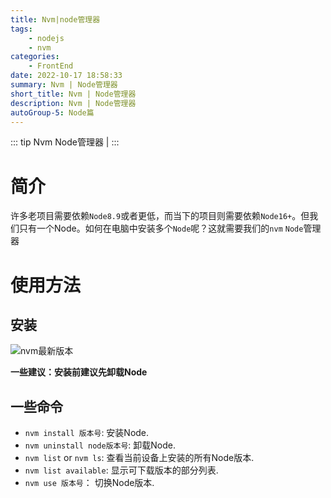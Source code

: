 ```yaml
---
title: Nvm|node管理器
tags: 
    - nodejs
    - nvm
categories:
    - FrontEnd
date: 2022-10-17 18:58:33
summary: Nvm | Node管理器
short_title: Nvm | Node管理器
description: Nvm | Node管理器
autoGroup-5: Node篇
---
```


::: tip Nvm
   Node管理器 |
:::

<!-- more -->

# 简介

许多老项目需要依赖`Node8.9`或者更低，而当下的项目则需要依赖`Node16+`。但我们只有一个Node。如何在电脑中安装多个`Node`呢？这就需要我们的`nvm` `Node`管理器

# 使用方法

## 安装

![nvm最新版本](https://github.com/coreybutler/nvm-windows/releases)


**一些建议：安装前建议先卸载Node**

##  一些命令

- `nvm install 版本号`: 安装Node.
- `nvm uninstall node版本号`: 卸载Node.
- `nvm list` or `nvm ls`: 查看当前设备上安装的所有Node版本.
- `nvm list available`: 显示可下载版本的部分列表.
- `nvm use 版本号`： 切换Node版本.


